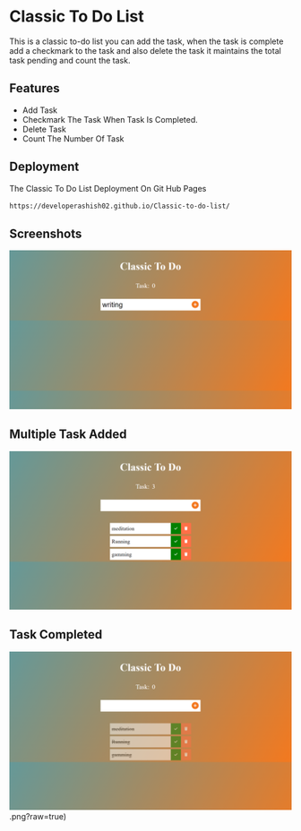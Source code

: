 
# Classic To Do List 

This is a classic to-do list you can add the task, when the task is complete add a checkmark to the task and also delete the task it maintains the total task pending and count the task. 
## Features

- Add Task 
- Checkmark The Task When Task Is Completed.
- Delete Task
- Count The Number Of Task 


## Deployment

  The Classic To Do List Deployment On Git Hub Pages 

```bash
https://developerashish02.github.io/Classic-to-do-list/
```


## Screenshots

![App Screenshot](https://github.com/developerashish02/Classic-to-do-list/blob/main/Screenshots/Screenshot%20(3).png?raw=true)

## Multiple Task  Added

![App Screenshot](https://github.com/developerashish02/Classic-to-do-list/blob/main/Screenshots/Screenshot%20(7).png?raw=true)

## Task Completed
![App Screenshot](https://github.com/developerashish02/Classic-to-do-list/blob/main/Screenshots/Screenshot%20(8).png?raw=true).png?raw=true)
